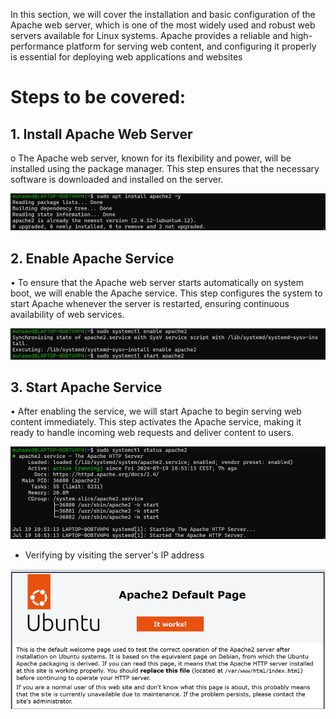 In this section, we will cover the installation and basic configuration of the Apache web server, which is one of the most widely used and robust web servers available for Linux systems. Apache provides a reliable and high-performance platform for serving web content, and configuring it properly is essential for deploying web applications and websites

# Steps to be covered:

## 1.	Install Apache Web Server
o	The Apache web server, known for its flexibility and power, will be installed using the package manager. This step ensures that the necessary software is downloaded and installed on the server.
 
![screenshot1](screenshots/Picture1.png)

## 2.	Enable Apache Service

•	To ensure that the Apache web server starts automatically on system boot, we will enable the Apache service. This step configures the system to start Apache whenever the server is restarted, ensuring continuous availability of web services.

![screenshot1](screenshots/Picture2.png)


## 3.	Start Apache Service
   
•	After enabling the service, we will start Apache to begin serving web content immediately. This step activates the Apache service, making it ready to handle incoming web requests and deliver content to users.
 
 ![screenshot1](screenshots/Picture3.png)
 

 - Verifying by visiting the server's IP address

 ![screenshot1](screenshots/Picture4.png)

